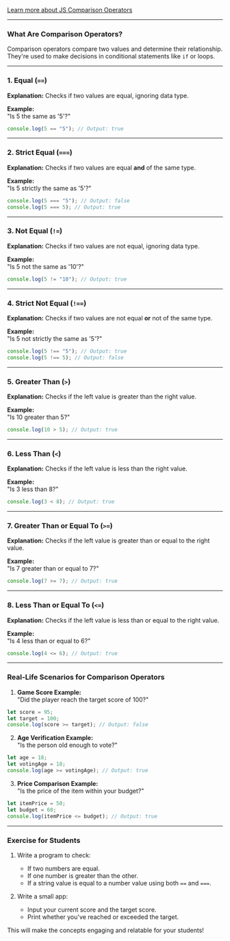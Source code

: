 [Learn more about JS Comparison Operators](https://www.w3schools.com/js/js_comparisons.asp)

---

### What Are Comparison Operators?

Comparison operators compare two values and determine their relationship. They're used to make decisions in conditional statements like `if` or loops.

---

### 1. **Equal (`==`)**

**Explanation:** Checks if two values are equal, ignoring data type.

**Example:**  
"Is 5 the same as '5'?"

```javascript
console.log(5 == "5"); // Output: true
```

---

### 2. **Strict Equal (`===`)**

**Explanation:** Checks if two values are equal **and** of the same type.

**Example:**  
"Is 5 strictly the same as '5'?"

```javascript
console.log(5 === "5"); // Output: false
console.log(5 === 5); // Output: true
```

---

### 3. **Not Equal (`!=`)**

**Explanation:** Checks if two values are not equal, ignoring data type.

**Example:**  
"Is 5 not the same as '10'?"

```javascript
console.log(5 != "10"); // Output: true
```

---

### 4. **Strict Not Equal (`!==`)**

**Explanation:** Checks if two values are not equal **or** not of the same type.

**Example:**  
"Is 5 not strictly the same as '5'?"

```javascript
console.log(5 !== "5"); // Output: true
console.log(5 !== 5); // Output: false
```

---

### 5. **Greater Than (`>`)**

**Explanation:** Checks if the left value is greater than the right value.

**Example:**  
"Is 10 greater than 5?"

```javascript
console.log(10 > 5); // Output: true
```

---

### 6. **Less Than (`<`)**

**Explanation:** Checks if the left value is less than the right value.

**Example:**  
"Is 3 less than 8?"

```javascript
console.log(3 < 8); // Output: true
```

---

### 7. **Greater Than or Equal To (`>=`)**

**Explanation:** Checks if the left value is greater than or equal to the right value.

**Example:**  
"Is 7 greater than or equal to 7?"

```javascript
console.log(7 >= 7); // Output: true
```

---

### 8. **Less Than or Equal To (`<=`)**

**Explanation:** Checks if the left value is less than or equal to the right value.

**Example:**  
"Is 4 less than or equal to 6?"

```javascript
console.log(4 <= 6); // Output: true
```

---

### Real-Life Scenarios for Comparison Operators

1. **Game Score Example:**  
   "Did the player reach the target score of 100?"

```javascript
let score = 95;
let target = 100;
console.log(score >= target); // Output: false
```

2. **Age Verification Example:**  
   "Is the person old enough to vote?"

```javascript
let age = 18;
let votingAge = 18;
console.log(age >= votingAge); // Output: true
```

3. **Price Comparison Example:**  
   "Is the price of the item within your budget?"

```javascript
let itemPrice = 50;
let budget = 60;
console.log(itemPrice <= budget); // Output: true
```

---

### Exercise for Students

1. Write a program to check:

   - If two numbers are equal.
   - If one number is greater than the other.
   - If a string value is equal to a number value using both `==` and `===`.

2. Write a small app:
   - Input your current score and the target score.
   - Print whether you've reached or exceeded the target.

This will make the concepts engaging and relatable for your students!
